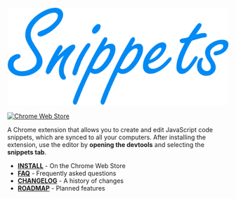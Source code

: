 [![Snippets](images/logo-transparent.png)][chrome-web-store]

[![Chrome Web Store](https://img.shields.io/chrome-web-store/v/fakjeijchchmicjllnabpdkclfkpbiag.svg)][chrome-web-store]

A Chrome extension that allows you to create and edit JavaScript code snippets, which are synced to all your computers. After installing the extension, use the editor by **opening the devtools** and selecting the **snippets tab**.

* [**INSTALL**][chrome-web-store] - On the Chrome Web Store
* [**FAQ**](docs/faq.md) - Frequently asked questions
* [**CHANGELOG**](CHANGELOG.md) - A history of changes
* [**ROADMAP**](docs/roadmap.md) - Planned features

[chrome-web-store]: https://chrome.google.com/webstore/detail/snippets/fakjeijchchmicjllnabpdkclfkpbiag

